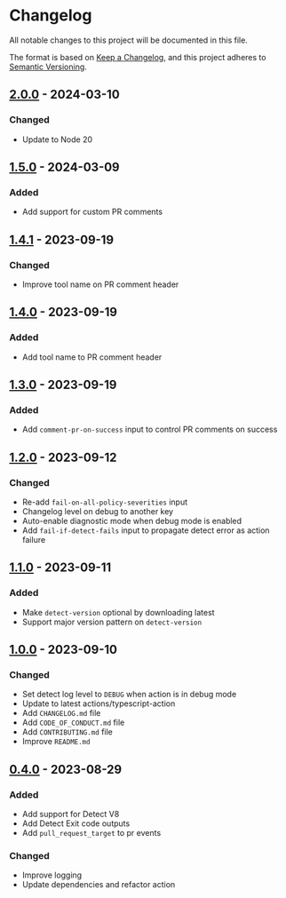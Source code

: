 # Changelog

All notable changes to this project will be documented in this file.

The format is based on [Keep a Changelog](https://keepachangelog.com/en/1.0.0/),
and this project adheres to [Semantic Versioning](https://semver.org/spec/v2.0.0.html).

## [2.0.0] - 2024-03-10

### Changed

- Update to Node 20

## [1.5.0] - 2024-03-09

### Added

- Add support for custom PR comments

## [1.4.1] - 2023-09-19

### Changed

- Improve tool name on PR comment header

## [1.4.0] - 2023-09-19

### Added

- Add tool name to PR comment header

## [1.3.0] - 2023-09-19

### Added

- Add `comment-pr-on-success` input to control PR comments on success

## [1.2.0] - 2023-09-12

### Changed

- Re-add `fail-on-all-policy-severities` input
- Changelog level on debug to another key
- Auto-enable diagnostic mode when debug mode is enabled
- Add `fail-if-detect-fails` input to propagate detect error as action failure

## [1.1.0] - 2023-09-11

### Added

- Make `detect-version` optional by downloading latest
- Support major version pattern on `detect-version`

## [1.0.0] - 2023-09-10

### Changed

- Set detect log level to `DEBUG` when action is in debug mode
- Update to latest actions/typescript-action
- Add `CHANGELOG.md` file
- Add `CODE_OF_CONDUCT.md` file
- Add `CONTRIBUTING.md` file
- Improve `README.md`

## [0.4.0] - 2023-08-29

### Added

- Add support for Detect V8
- Add Detect Exit code outputs
- Add `pull_request_target` to pr events

### Changed

- Improve logging
- Update dependencies and refactor action

[2.0.0]: https://github.com/tvcsantos/detect-action/compare/v1.5.0...v2.0.0
[1.5.0]: https://github.com/tvcsantos/detect-action/compare/v1.4.1...v1.5.0
[1.4.1]: https://github.com/tvcsantos/detect-action/compare/v1.4.0...v1.4.1
[1.4.0]: https://github.com/tvcsantos/detect-action/compare/v1.3.0...v1.4.0
[1.3.0]: https://github.com/tvcsantos/detect-action/compare/v1.2.0...v1.3.0
[1.2.0]: https://github.com/tvcsantos/detect-action/compare/v1.1.0...v1.2.0
[1.1.0]: https://github.com/tvcsantos/detect-action/compare/v1.0.0...v1.1.0
[1.0.0]: https://github.com/tvcsantos/detect-action/compare/v0.4.0...v1.0.0
[0.4.0]: https://github.com/tvcsantos/detect-action/releases/tag/v0.4.0
